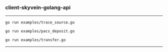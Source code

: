 ### client-skyvein-golang-api


---
	go run examples/trace_source.go

	go run examples/pacs_deposit.go

	go run examples/transfer.go
---